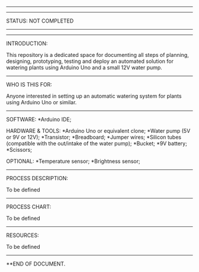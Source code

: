 __________________________________________________________________________________________________________
__________________________________________________________________________________________________________
STATUS: NOT COMPLETED
__________________________________________________________________________________________________________
__________________________________________________________________________________________________________

INTRODUCTION:

This repository is a dedicated space for documenting all steps of planning, designing, prototyping, testing and deploy an automated solution for watering plants using Arduino Uno and a small 12V water pump.

__________________________________________________________________________________________________________

WHO IS THIS FOR:

Anyone interested in setting up an automatic watering system for plants using Arduino Uno or similar.

__________________________________________________________________________________________________________

SOFTWARE:
*Arduino IDE;

HARDWARE & TOOLS:
*Arduino Uno or equivalent clone;
*Water pump (5V or 9V or 12V);
*Transistor;
*Breadboard;
*Jumper wires;
*Silicon tubes (compatible with the out/intake of the water pump);
*Bucket;
*9V battery;
*Scissors;

OPTIONAL:
*Temperature sensor;
*Brightness sensor;

__________________________________________________________________________________________________________

PROCESS DESCRIPTION:

To be defined

__________________________________________________________________________________________________________

PROCESS CHART:

To be defined

__________________________________________________________________________________________________________

RESOURCES:

To be defined

__________________________________________________________________________________________________________

**END OF DOCUMENT.
